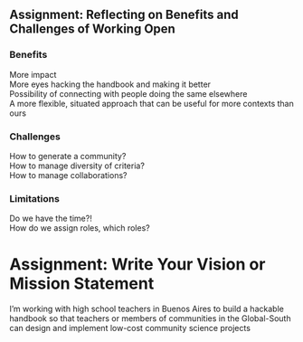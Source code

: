## Assignment: Reflecting on Benefits and Challenges of Working Open

### Benefits
More impact    
More eyes hacking the handbook and making it better    
Possibility of connecting with people doing the same elsewhere    
A more flexible, situated approach that can be useful for more contexts than ours

### Challenges
How to generate a community?    
How to manage diversity of criteria?    
How to manage collaborations?

### Limitations
Do we have the time?!    
How do we assign roles, which roles?    


# Assignment: Write Your Vision or Mission Statement

I’m working with high school teachers in Buenos Aires to build a hackable handbook so that teachers or members of communities in the Global-South can design and implement low-cost community science projects 


